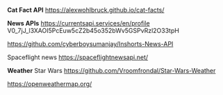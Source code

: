 
**Cat Fact API**
https://alexwohlbruck.github.io/cat-facts/


**News APIs**
https://currentsapi.services/en/profile
V0_7jJ_l3XAOI5PcEuw5cZ2b45o352bWv5GSPvRzl2O33tpH

https://github.com/cyberboysumanjay/Inshorts-News-API

Spaceflight news
https://spaceflightnewsapi.net/


**Weather**
Star Wars
https://github.com/Vroomfrondal/Star-Wars-Weather

https://openweathermap.org/
